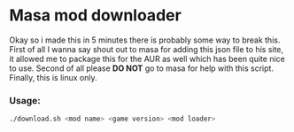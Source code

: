 # Masa mod downloader

Okay so i made this in 5 minutes there is probably some way to break this. 
First of all I wanna say shout out to masa for adding this json file to his
site, it allowed me to package this for the AUR as well which has been 
quite nice to use. Second of all please **DO NOT** go to masa for help
with this script. Finally, this is linux only.

### Usage:

```bash
./download.sh <mod name> <game version> <mod loader>
```
